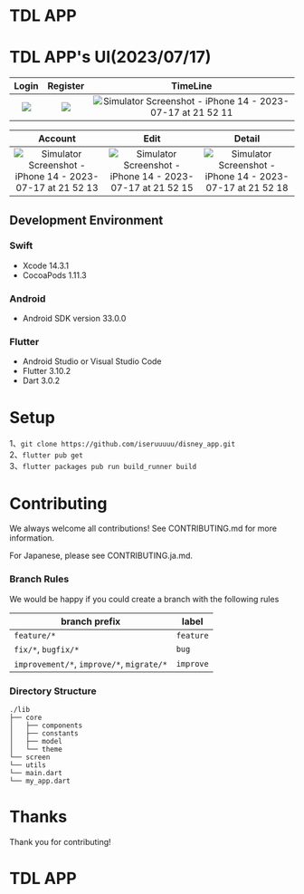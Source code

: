 # TDL APP

# TDL APP's UI(2023/07/17)

|  Login | Register | TimeLine | 
|:------------:|:------------:|:------------:|
| ![](https://github.com/iseruuuuu/disney_app/assets/67954894/80971d2c-ecc6-43b0-9df9-5e9668ecccdb) |   ![](https://github.com/iseruuuuu/disney_app/assets/67954894/b82fcab8-15fb-411f-adaf-e571c9854a00)  | ![Simulator Screenshot - iPhone 14 - 2023-07-17 at 21 52 11](https://github.com/iseruuuuu/disney_app/assets/67954894/0b45a45d-873a-49b1-874e-e9f64b1daf80)  |

| Account | Edit | Detail |
|:------------:|:------------:|:------------:|
| ![Simulator Screenshot - iPhone 14 - 2023-07-17 at 21 52 13](https://github.com/iseruuuuu/disney_app/assets/67954894/d33cbc92-c92c-406c-8bdb-2e807985d265)  | ![Simulator Screenshot - iPhone 14 - 2023-07-17 at 21 52 15](https://github.com/iseruuuuu/disney_app/assets/67954894/d2aea324-94c1-4043-a577-152dbc9fe275)  | ![Simulator Screenshot - iPhone 14 - 2023-07-17 at 21 52 18](https://github.com/iseruuuuu/disney_app/assets/67954894/0bcc5c80-d609-454a-8e3c-86a5a45d933f) |


## Development Environment

### Swift

- Xcode 14.3.1
- CocoaPods 1.11.3

### Android
- Android SDK version 33.0.0

### Flutter
- Android Studio or Visual Studio Code
- Flutter 3.10.2
- Dart 3.0.2

# Setup
1、`git clone https://github.com/iseruuuuu/disney_app.git`  
2、`flutter pub get`  
3、`flutter packages pub run build_runner build`  


# Contributing
We always welcome all contributions! See CONTRIBUTING.md for more information.

For Japanese, please see CONTRIBUTING.ja.md.

### Branch Rules

We would be happy if you could create a branch with the following rules

| branch prefix | label |
| -- | -- |
| `feature/*` | `feature` |
| `fix/*`, `bugfix/*` | `bug` |
| `improvement/*`, `improve/*`, `migrate/*` | `improve` |


### Directory Structure

```text
./lib
├── core
│   ├── components
│   ├── constants
│   ├── model
│   └── theme
└── screen
└── utils
└── main.dart
└── my_app.dart

```


# Thanks
Thank you for contributing!

# TDL APP

